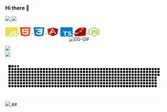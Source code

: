 ### Hi there 👋

<!--
**domuserk/domuserk** is a ✨ _special_ ✨ repository because its `README.md` (this file) appears on your GitHub profile.

Here are some ideas to get you started:

- 🔭 I’m currently working on ...
- 🌱 I’m currently learning ...
- 👯 I’m looking to collaborate on ...
- 🤔 I’m looking for help with ...
- 💬 Ask me about ...
- 📫 How to reach me: ...
- 😄 Pronouns: ...
- ⚡ Fun fact: ...

 [Anurag's GitHub stats](https://github-readme-stats.vercel.app/api?username=domuserk&show_icons=true&count_private=true 
 [![willianrod's wakatime stats](https://github-readme-stats.vercel.app/api/wakatime?username=willianrod)](https://github.com/domuserk/domuserk) 
 [![Readme Card](https://github-readme-stats.vercel.app/api/pin/?username=domuserk&repo=MovieDb)](https://github.com/domuserk/moviedb 
<div style="display: flex; flex-direction: row">
  <div style="width:50%">
  <img  width="50%" src="https://github-readme-stats.vercel.app/api?username=domuserk&show_icons=true&count_private=true"/>
  </div>
  <div style="width:50%">
  <a href="https://github.com/domuserk/moviedb">
  <img width="50%"src="https://github-readme-stats.vercel.app/api/pin/?username=domuserk&repo=MovieDb" />
</a>
   </div>
</div>
<!--<a href="https://github.com/anuraghazra/github-readme-stats">
  <img align="center" src="https://github-readme-stats.vercel.app/api/pin/?username=domuserk&repo=MovieDb" />
</a>
-->

<div>
  <a href="https://github.com/domuserk">
   <img height="160em" src="https://github-readme-stats.vercel.app/api?username=domuserk&show_icons=true&theme=dark&include_all_commits=true&count_private=true"/>
  <img height="160em"src="https://github-readme-stats.vercel.app/api/top-langs/?username=domuserk&layout=compact&langs_count=7&theme=dark"/>
</div>

<div style="display: inline_block"><br>
  <img align="center" alt="GG-Js" height="30" width="40" src="https://raw.githubusercontent.com/devicons/devicon/master/icons/javascript/javascript-plain.svg">
  <img align="center" alt="GG-HTML" height="30" width="40" src="https://raw.githubusercontent.com/devicons/devicon/master/icons/html5/html5-original.svg">
  <img align="center" alt="GG-CSS" height="30" width="40" src="https://raw.githubusercontent.com/devicons/devicon/master/icons/css3/css3-original.svg">
 <img align="center" alt="GG-ANGULAR" height="30" width="40" src="https://raw.githubusercontent.com/devicons/devicon/master/icons/angularjs/angularjs-original.svg">
 <img align="center" alt="GG-TYPESCRIPT" height="30" width="40" src="https://raw.githubusercontent.com/devicons/devicon/master/icons/typescript/typescript-original.svg">
 <img align="center" alt="GG-RUBY" height="30" width="40" src="https://raw.githubusercontent.com/devicons/devicon/master/icons/ruby/ruby-original.svg">
 <img align="center" alt="GG-NODEJS" height="30" width="40" src="https://raw.githubusercontent.com/devicons/devicon/master/icons/nodejs/nodejs-original.svg">
  <img align="right" width="300px" alt="GG-GIF" src="https://clubedosgeeks.com.br/wp-content/uploads/2016/01/dormrm.gif">
</div>
  
##
  
<div> 
  <a href="https://www.linkedin.com/in/ryan-guilherme/" target="_blank"><img src="https://img.shields.io/badge/-LinkedIn-%230077B5?style=for-the-badge&logo=linkedin&logoColor=white" target="_blank"></a></div>
  <a href="mailto:impcomercial.87@gmail.com"><img src="https://img.shields.io/badge/Gmail-D14836?style=for-the-badge&logo=gmail&logoColor=white" target="_blank"></a>

  ![Snake animation](https://github.com/domuserk/domuserk/blob/main/github-contribution-grid-snake.svg)

</div>
<a href="https://github.com/domuserk/moviedb">
  <img width="50%"src="https://github-readme-stats.vercel.app/api/pin/?username=domuserk&repo=MovieDb" />
</a>
 ##
  
  <!-- <p align="center">👁️Profile views👁️</p>
  <p align="center"><img align="center" src="https://komarev.com/ghpvc/?username=domuserk" /></p> -->
